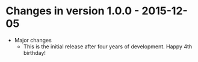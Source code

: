# Changes in version 1.0.0 - 2015-12-05

 * Major changes
   - This is the initial release after four years of development.  Happy
     4th birthday!

